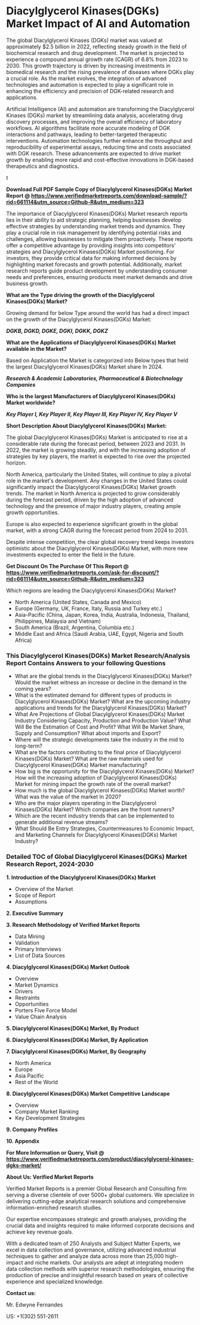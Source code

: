 <meta name="title" content="Global Diacylglycerol Kinases(DGKs) Market Impact of AI and Automation"><meta name="description" content="The global Diacylglycerol Kinases (DGKs) market was valued at approximately $2.5 billion in 2022, reflecting steady growth in the field of biochemical research and dru"><meta name="title" content="Diacylglycerol Kinases(DGKs) Market Size, Share, Scope, Trends, Growth, Opportunities, Analysis, Forecast"><h1>Diacylglycerol Kinases(DGKs) Market Impact of AI and Automation</h1><p>The global Diacylglycerol Kinases (DGKs) market was valued at approximately $2.5 billion in 2022, reflecting steady growth in the field of biochemical research and drug development. The market is projected to experience a compound annual growth rate (CAGR) of 6.8% from 2023 to 2030. This growth trajectory is driven by increasing investments in biomedical research and the rising prevalence of diseases where DGKs play a crucial role. As the market evolves, the integration of advanced technologies and automation is expected to play a significant role in enhancing the efficiency and precision of DGK-related research and applications.</p><p>Artificial Intelligence (AI) and automation are transforming the Diacylglycerol Kinases (DGKs) market by streamlining data analysis, accelerating drug discovery processes, and improving the overall efficiency of laboratory workflows. AI algorithms facilitate more accurate modeling of DGK interactions and pathways, leading to better-targeted therapeutic interventions. Automation technologies further enhance the throughput and reproducibility of experimental assays, reducing time and costs associated with DGK research. These advancements are expected to drive market growth by enabling more rapid and cost-effective innovations in DGK-based therapeutics and diagnostics.</p>t</p><p id="" class=""><strong>Download Full PDF Sample Copy of Diacylglycerol Kinases(DGKs) Market Report @ <a href="https://www.verifiedmarketreports.com/download-sample/?rid=661114&utm_source=Github-R&utm_medium=323" target="_blank">https://www.verifiedmarketreports.com/download-sample/?rid=661114&utm_source=Github-R&utm_medium=323</a></strong></p><p>The importance of&nbsp;Diacylglycerol Kinases(DGKs) Market research reports lies in their ability to aid strategic planning, helping businesses develop effective strategies by understanding market trends and dynamics. They play a crucial role in risk management by identifying potential risks and challenges, allowing businesses to mitigate them proactively. These reports offer a competitive advantage by providing insights into competitors' strategies and Diacylglycerol Kinases(DGKs) Market positioning. For investors, they provide critical data for making informed decisions by highlighting market forecasts and growth potential. Additionally, market research reports guide product development by understanding consumer needs and preferences, ensuring products meet market demands and drive business growth.</p><p><strong>What are the&nbsp;Type driving the growth of the Diacylglycerol Kinases(DGKs) Market?</strong></p><p id="" class="">Growing demand for below Type around the world has had a direct impact on the growth of the Diacylglycerol Kinases(DGKs) Market:</p><em><strong>DGKB, DGKD, DGKE, DGKI, DGKK, DGKZ</strong></em></p><strong>What are the&nbsp;Applications&nbsp;of Diacylglycerol Kinases(DGKs) Market available in the Market?</strong></p><p id="" class="">Based on Application the Market is categorized into Below types that held the largest Diacylglycerol Kinases(DGKs) Market share In 2024.</p><em><strong>Research & Academic Laboratories, Pharmaceutical & Biotechnology Companies</strong></em></p><strong>Who is the largest Manufacturers of Diacylglycerol Kinases(DGKs) Market worldwide?</strong></p><p><em><strong>Key Player I, Key Player II, Key Player III, Key Player IV, Key Player V</strong></em></p><p id="" class=""><strong>Short Description About Diacylglycerol Kinases(DGKs) Market:</strong></p><p>The global Diacylglycerol Kinases(DGKs) Market is anticipated to rise at a considerable rate during the forecast period, between 2023 and 2031. In 2022, the market is growing steadily, and with the increasing adoption of strategies by key players, the market is expected to rise over the projected horizon.</p><p>North America, particularly the United States, will continue to play a pivotal role in the market's development. Any changes in the United States could significantly impact the Diacylglycerol Kinases(DGKs) Market growth trends. The market in North America is projected to grow considerably during the forecast period, driven by the high adoption of advanced technology and the presence of major industry players, creating ample growth opportunities.</p><p>Europe is also expected to experience significant growth in the global market, with a strong CAGR during the forecast period from 2024 to 2031.</p><p>Despite intense competition, the clear global recovery trend keeps investors optimistic about the Diacylglycerol Kinases(DGKs) Market, with more new investments expected to enter the field in the future.</p><p id="" class=""><strong>Get Discount On The Purchase Of This Report @ <a href="https://www.verifiedmarketreports.com/ask-for-discount/?rid=661114&utm_source=Github-R&utm_medium=323" target="_blank">https://www.verifiedmarketreports.com/ask-for-discount/?rid=661114&utm_source=Github-R&utm_medium=323</a></strong></p>Which regions are leading the Diacylglycerol Kinases(DGKs) Market?</p><ul><li>North America (United States, Canada and Mexico)</li><li>Europe (Germany, UK, France, Italy, Russia and Turkey etc.)</li><li>Asia-Pacific (China, Japan, Korea, India, Australia, Indonesia, Thailand, Philippines, Malaysia and Vietnam)</li><li>South America (Brazil, Argentina, Columbia etc.)</li><li>Middle East and Africa (Saudi Arabia, UAE, Egypt, Nigeria and South Africa)</li></ul><h3 id="" class="">This Diacylglycerol Kinases(DGKs) Market Research/Analysis Report Contains Answers to your following Questions</h3><ul><li>What are the global trends in the Diacylglycerol Kinases(DGKs) Market? Would the market witness an increase or decline in the demand in the coming years?</li><li>What is the estimated demand for different types of products in Diacylglycerol Kinases(DGKs) Market? What are the upcoming industry applications and trends for the Diacylglycerol Kinases(DGKs) Market?</li><li>What Are Projections of Global Diacylglycerol Kinases(DGKs) Market Industry Considering Capacity, Production and Production Value? What Will Be the Estimation of Cost and Profit? What Will Be Market Share, Supply and Consumption? What about imports and Export?</li><li>Where will the strategic developments take the industry in the mid to long-term?</li><li>What are the factors contributing to the final price of Diacylglycerol Kinases(DGKs) Market? What are the raw materials used for Diacylglycerol Kinases(DGKs) Market manufacturing?</li><li>How big is the opportunity for the Diacylglycerol Kinases(DGKs) Market? How will the increasing adoption of Diacylglycerol Kinases(DGKs) Market for mining impact the growth rate of the overall market?</li><li>How much is the global Diacylglycerol Kinases(DGKs) Market worth? What was the value of the market In 2020?</li><li>Who are the major players operating in the Diacylglycerol Kinases(DGKs) Market? Which companies are the front runners?</li><li>Which are the recent industry trends that can be implemented to generate additional revenue streams?</li><li>What Should Be Entry Strategies, Countermeasures to Economic Impact, and Marketing Channels for Diacylglycerol Kinases(DGKs) Market Industry?</li></ul><h3 id="" class="">Detailed TOC of Global Diacylglycerol Kinases(DGKs) Market Research Report, 2024-2030</h3><p id="" class=""><strong>1. Introduction of the Diacylglycerol Kinases(DGKs) Market</strong></p><ul><li>Overview of the Market</li><li>Scope of Report</li><li>Assumptions</li></ul><p id="" class=""><strong>2. Executive Summary</strong></p><p id="" class=""><strong>3. Research Methodology of Verified Market Reports</strong></p><ul><li>Data Mining</li><li>Validation</li><li>Primary Interviews</li><li>List of Data Sources</li></ul><p id="" class=""><strong>4. Diacylglycerol Kinases(DGKs) Market Outlook</strong></p><ul><li>Overview</li><li>Market Dynamics</li><li>Drivers</li><li>Restraints</li><li>Opportunities</li><li>Porters Five Force Model</li><li>Value Chain Analysis</li></ul><p id="" class=""><strong>5. Diacylglycerol Kinases(DGKs) Market, By Product</strong></p><p id="" class=""><strong>6. Diacylglycerol Kinases(DGKs) Market, By Application</strong></p><p id="" class=""><strong>7. Diacylglycerol Kinases(DGKs) Market, By Geography</strong></p><ul><li>North America</li><li>Europe</li><li>Asia Pacific</li><li>Rest of the World</li></ul><p id="" class=""><strong>8. Diacylglycerol Kinases(DGKs) Market Competitive Landscape</strong></p><ul><li>Overview</li><li>Company Market Ranking</li><li>Key Development Strategies</li></ul><p id="" class=""><strong>9. Company Profiles</strong></p><p id="" class=""><strong>10. Appendix</strong></p><p id="" class=""><strong>For More Information or Query, Visit @ <a href="https://www.verifiedmarketreports.com/product/diacylglycerol-kinases-dgks-market/" target="_blank">https://www.verifiedmarketreports.com/product/diacylglycerol-kinases-dgks-market/</a></strong></p><p id="" class=""><strong>About Us: Verified Market Reports</strong></p><p id="" class="">Verified Market Reports is a premier Global Research and Consulting firm serving a diverse clientele of over 5000+ global customers. We specialize in delivering cutting-edge analytical research solutions and comprehensive information-enriched research studies.</p><p id="" class="">Our expertise encompasses strategic and growth analyses, providing the crucial data and insights required to make informed corporate decisions and achieve key revenue goals.</p><p id="" class="">With a dedicated team of 250 Analysts and Subject Matter Experts, we excel in data collection and governance, utilizing advanced industrial techniques to gather and analyze data across more than 25,000 high-impact and niche markets. Our analysts are adept at integrating modern data collection methods with superior research methodologies, ensuring the production of precise and insightful research based on years of collective experience and specialized knowledge.</p><p id="" class=""><strong>Contact us:</strong></p><p id="" class="">Mr. Edwyne Fernandes</p><p id="" class="">US: +1(302) 551-2611</p>